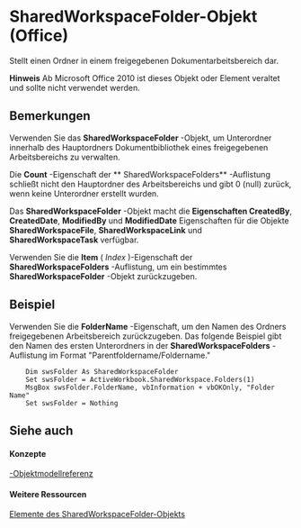 
# SharedWorkspaceFolder-Objekt (Office)

Stellt einen Ordner in einem freigegebenen Dokumentarbeitsbereich dar.


 **Hinweis**  Ab Microsoft Office 2010 ist dieses Objekt oder Element veraltet und sollte nicht verwendet werden.


## Bemerkungen

Verwenden Sie das  **SharedWorkspaceFolder** -Objekt, um Unterordner innerhalb des Hauptordners Dokumentbibliothek eines freigegebenen Arbeitsbereichs zu verwalten.

Die  **Count** -Eigenschaft der ** SharedWorkspaceFolders** -Auflistung schließt nicht den Hauptordner des Arbeitsbereichs und gibt 0 (null) zurück, wenn keine Unterordner erstellt wurden.

Das  **SharedWorkspaceFolder** -Objekt macht die **Eigenschaften CreatedBy**, **CreatedDate**, **ModifiedBy** und **ModifiedDate** Eigenschaften für die Objekte **SharedWorkspaceFile**, **SharedWorkspaceLink** und **SharedWorkspaceTask** verfügbar.

Verwenden Sie die  **Item** ( _Index_ )-Eigenschaft der **SharedWorkspaceFolders** -Auflistung, um ein bestimmtes **SharedWorkspaceFolder** -Objekt zurückzugeben.


## Beispiel

Verwenden Sie die  **FolderName** -Eigenschaft, um den Namen des Ordners freigegebenen Arbeitsbereich zurückzugeben. Das folgende Beispiel gibt den Namen des ersten Unterordners in der **SharedWorkspaceFolders** -Auflistung im Format "Parentfoldername/Foldername."


```
    Dim swsFolder As SharedWorkspaceFolder 
    Set swsFolder = ActiveWorkbook.SharedWorkspace.Folders(1) 
    MsgBox swsFolder.FolderName, vbInformation + vbOKOnly, "Folder Name" 
    Set swsFolder = Nothing 

```


## Siehe auch


#### Konzepte


[-Objektmodellreferenz](499c789a-aba2-0fad-649a-0ea964cd3b5e.md)
#### Weitere Ressourcen


[Elemente des SharedWorkspaceFolder-Objekts](http://msdn.microsoft.com/library/e7e0a32a-ce01-e08f-f251-27d93273110e%28Office.15%29.aspx)